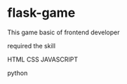 # flask-game
This game basic of frontend developer 

required the skill

HTML CSS JAVASCRIPT

python
